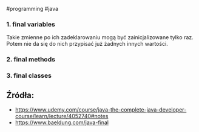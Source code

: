 #programming #java 

### 1. final variables

Takie zmienne po ich zadeklarowaniu mogą być zainicjalizowane tylko raz. Potem nie da się do nich przypisać już żadnych innych wartości.

### 2. final methods

### 3. final classes

## Źródła:
- https://www.udemy.com/course/java-the-complete-java-developer-course/learn/lecture/4052740#notes
- https://www.baeldung.com/java-final